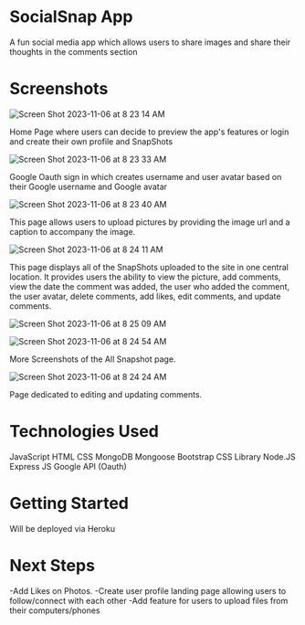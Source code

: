 # SocialSnap App

A fun social media app which allows users to share images and share their thoughts in the comments section

# Screenshots

![Screen Shot 2023-11-06 at 8 23 14 AM](https://github.com/Asimmons8228/Social-Snap-App/assets/96853510/2cafb7eb-8ec0-4bde-a6b3-3bb90585013a)

Home Page where users can decide to preview the app's features or login and create their own profile and SnapShots

![Screen Shot 2023-11-06 at 8 23 33 AM](https://github.com/Asimmons8228/Social-Snap-App/assets/96853510/3d82f060-3e77-4ea6-b378-b6a4e146e5c2)

Google Oauth sign in which creates username and user avatar based on their Google username and Google avatar

![Screen Shot 2023-11-06 at 8 23 40 AM](https://github.com/Asimmons8228/Social-Snap-App/assets/96853510/f85c00cc-cd7e-4328-a534-17b4703f70f9)

This page allows users to upload pictures by providing the image url and a caption to accompany the image.

![Screen Shot 2023-11-06 at 8 24 11 AM](https://github.com/Asimmons8228/Social-Snap-App/assets/96853510/b10e5bde-89b3-490a-b969-5594e343bec7)

This page displays all of the SnapShots uploaded to the site in one central location. It provides users the ability to view the picture, add comments, view the date the comment was added, the user who added the comment, the user avatar, delete comments, add likes, edit comments, and update comments.

![Screen Shot 2023-11-06 at 8 25 09 AM](https://github.com/Asimmons8228/Social-Snap-App/assets/96853510/e53ff499-4f3c-44ff-bc13-48bcedb2ddf1)

![Screen Shot 2023-11-06 at 8 24 54 AM](https://github.com/Asimmons8228/Social-Snap-App/assets/96853510/cad95904-bb7c-490a-b065-77427c2057ed)

More Screenshots of the All Snapshot page.

![Screen Shot 2023-11-06 at 8 24 24 AM](https://github.com/Asimmons8228/Social-Snap-App/assets/96853510/f06ecd97-db42-4695-a2c2-c46363953bc3)

Page dedicated to editing and updating comments.


# Technologies Used

JavaScript
HTML
CSS
MongoDB
Mongoose
Bootstrap CSS Library
Node.JS
Express JS
Google API (Oauth)

# Getting Started

Will be deployed via Heroku

# Next Steps

-Add Likes on Photos.
-Create user profile landing page allowing users to follow/connect with each other
-Add feature for users to upload files from their computers/phones



